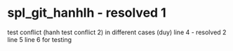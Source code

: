 # spl_git_hanhlh - resolved 1 
test conflict (hanh test conflict 2)
in different cases (duy)
line 4 - resolved 2
line 5
line 6 for testing
